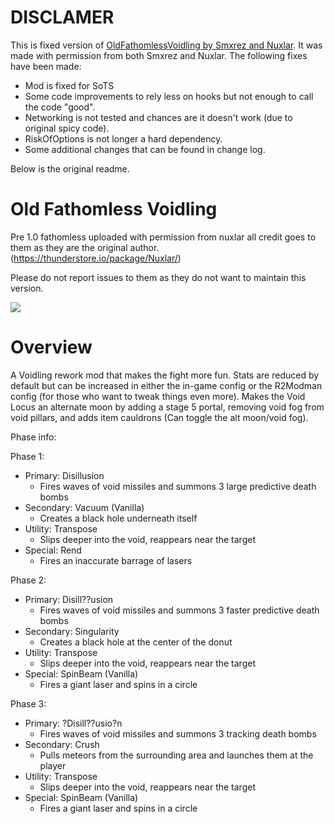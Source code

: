 # DISCLAMER
This is fixed version of [OldFathomlessVoidling by Smxrez and Nuxlar](https://thunderstore.io/package/Smxrez/OldFathomlessVoidling/). It was made with permission from both Smxrez and Nuxlar. The following fixes have been made:

* Mod is fixed for SoTS
* Some code improvements to rely less on hooks but not enough to call the code "good".
* Networking is not tested and chances are it doesn't work (due to original spicy code).
* RiskOfOptions is not longer a hard dependency.
* Some additional changes that can be found in change log.

Below is the original readme.

# Old Fathomless Voidling

Pre 1.0 fathomless uploaded with permission from nuxlar all credit goes to them as they are the original author. (https://thunderstore.io/package/Nuxlar/)

Please do not report issues to them as they do not want to maintain this version.

![](https://i.postimg.cc/Qxxgzhk4/Screenshot-2024-05-24-160630.png)

# Overview

A Voidling rework mod that makes the fight more fun. Stats are reduced by default but can be increased in either the in-game config or the R2Modman config (for those who want to tweak things even more). Makes the Void Locus an alternate moon by adding a stage 5 portal, removing void fog from void pillars, and adds item cauldrons (Can toggle the alt moon/void fog).

Phase info:

Phase 1:

- Primary: Disillusion
  - Fires waves of void missiles and summons 3 large predictive death bombs
- Secondary: Vacuum (Vanilla)
  - Creates a black hole underneath itself
- Utility: Transpose
  - Slips deeper into the void, reappears near the target
- Special: Rend
  - Fires an inaccurate barrage of lasers

Phase 2:

- Primary: Disill??usion
  - Fires waves of void missiles and summons 3 faster predictive death bombs
- Secondary: Singularity
  - Creates a black hole at the center of the donut
- Utility: Transpose
  - Slips deeper into the void, reappears near the target
- Special: SpinBeam (Vanilla)
  - Fires a giant laser and spins in a circle

Phase 3:

- Primary: ?Disill??usio?n
  - Fires waves of void missiles and summons 3 tracking death bombs
- Secondary: Crush
  - Pulls meteors from the surrounding area and launches them at the player
- Utility: Transpose
  - Slips deeper into the void, reappears near the target
- Special: SpinBeam (Vanilla)
  - Fires a giant laser and spins in a circle